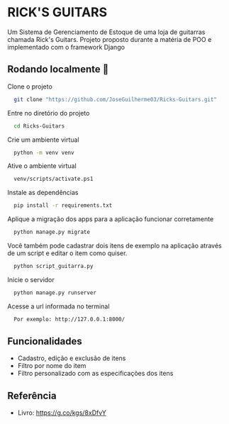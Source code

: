 
# RICK'S GUITARS

Um Sistema de Gerenciamento de Estoque de uma loja de guitarras chamada Rick's Guitars. Projeto proposto durante a matéria de POO e implementado com o framework Django


## Rodando localmente 

Clone o projeto

```bash
  git clone "https://github.com/JoseGuilherme03/Ricks-Guitars.git"
```

Entre no diretório do projeto

```bash
  cd Ricks-Guitars
```

Crie um ambiente virtual 

```bash
  python -m venv venv
```

Ative o ambiente virtual

```bash
  venv/scripts/activate.ps1
```

Instale as dependências

```bash
  pip install -r requirements.txt
```

Aplique a migração dos apps para a aplicação funcionar corretamente

```bash
  python manage.py migrate
```

Você também pode cadastrar dois itens de exemplo na aplicação através de um script e editar o item como quiser.

```bash
  python script_guitarra.py
```

Inicie o servidor

```bash
  python manage.py runserver
```

Acesse a url informada no terminal

```bash
  Por exemplo: http://127.0.0.1:8000/
```

## Funcionalidades

- Cadastro, edição e exclusão de itens
- Filtro por nome do item
- Filtro personalizado com as especificações dos itens


## Referência

 - Livro: https://g.co/kgs/8xDfvY
